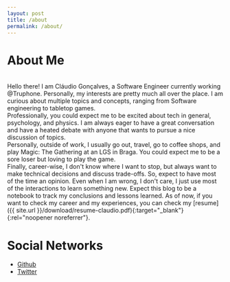 ```yaml
---
layout: post
title: /about
permalink: /about/
---
```


# About Me

<br /> Hello there! I am Cláudio Gonçalves, a Software Engineer currently working @Truphone. Personally, my interests are pretty much all over the place. I am curious about multiple topics and concepts, ranging from Software engineering to tabletop games. <br />
Professionally, you could expect me to be excited about tech in general, psychology, and physics. I am always eager to have a great conversation and have a heated debate with anyone that wants to pursue a nice discussion of topics. <br />
Personally, outside of work, I usually go out, travel, go to coffee shops, and play Magic: The Gathering at an LGS in Braga. You could expect me to be a sore loser but loving to play the game.  <br />
Finally, career-wise, I don't know where I want to stop, but always want to make technical decisions and discuss trade-offs. So, expect to have most of the time an opinion. Even when I am wrong, I don't care, I just use most of the interactions to learn something new. Expect this blog to be a notebook to track my conclusions and lessons learned. As of now, if you want to check my career and my experiences, you can check my [resume]({{ site.url }}/download/resume-claudio.pdf){:target="_blank"}{:rel="noopener noreferrer"}.

# Social Networks
- [Github](https://github.com/cfsgoncalves)
- [Twitter](https://twitter.com/themegalovanic)

